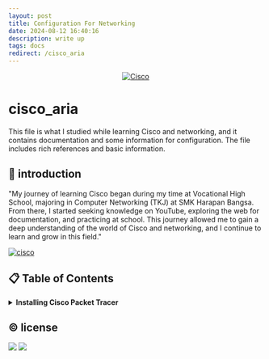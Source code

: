 ```yaml
---
layout: post
title: Configuration For Networking
date: 2024-08-12 16:40:16
description: write up
tags: docs
redirect: /cisco_aria
---
```


<p align="center">
  <a href="/cisco_aria">
    <img alt="Cisco" src="https://img.shields.io/badge/-Cisco-1BA0D7?style=flat-square&logo=cisco&logoColor=white" />
  </a>
</p>

# cisco_aria

This file is what I studied while learning Cisco and networking, and it contains documentation and some information for configuration. The file includes rich references and basic information.

## 🚀 introduction
"My journey of learning Cisco began during my time at Vocational High School, majoring in Computer Networking (TKJ) at SMK Harapan Bangsa. From there, I started seeking knowledge on YouTube, exploring the web for documentation, and practicing at school. This journey allowed me to gain a deep understanding of the world of Cisco and networking, and I continue to learn and grow in this field."

<p align="left"> <a href="#">
  <img alt="cisco" src="https://img.shields.io/badge/-Cisco-1BA0D7?style=flat-square&logo=cisco&logoColor=white" />
  </a>
</p>

## 📋 Table of Contents
<details>
  <summary><b>Installing Cisco Packet Tracer</b></summary>

  <ol>
    <li>Go to the <a href="https://www.netacad.com/" target="_blank">Cisco Networking Academy</a> website, log in or create an account, and navigate to the Cisco Packet Tracer download page. Download the appropriate version for your operating system (Linux, Windows, or macOS).</li>
    <li>Double-click the downloaded installer file, follow the installation wizard, accept the license agreement, and specify the installation location. Click "Install" to begin the process.</li>
    <li>Launch Cisco Packet Tracer from your applications menu.</li>
  </ol>
</details>

## ©️ license
<a href="https://github.com/ariafatah0711" alt="CREATED"><img src="https://img.shields.io/static/v1?style=for-the-badge&label=CREATED%20BY&message=ariafatah0711&color=000000"></a>
<a href="https://github.com/ariafatah0711/ariafatah0711/blob/main/LICENSE" alt="LICENSE"><img src="https://img.shields.io/static/v1?style=for-the-badge&label=LICENSE&message=MIT&color=000000"></a>
